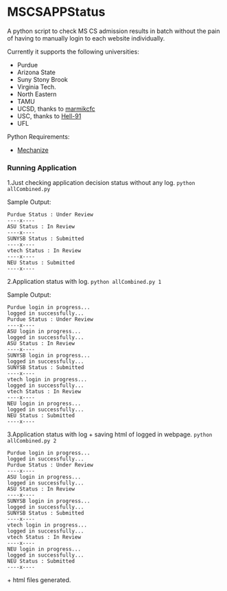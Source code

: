# MSCSAPPStatus
A python script to check MS CS admission results in batch without the pain of having to manually login to each website individually. 

Currently it supports the following universities:
+ Purdue
+ Arizona State 
+ Suny Stony Brook
+ Virginia Tech.
+ North Eastern
+ TAMU
+ UCSD, thanks to [marmikcfc](https://github.com/marmikcfc)
+ USC, thanks to [Hell-91](https://github.com/Hell-91)
+ UFL

Python Requirements:
+ [Mechanize](https://pypi.python.org/pypi/mechanize/)

### Running Application

1.Just checking application decision status without any log. 
```python allCombined.py```

Sample Output:

```
Purdue Status : Under Review
----x----
ASU Status : In Review
----x----
SUNYSB Status : Submitted
----x----
vtech Status : In Review
----x----
NEU Status : Submitted
----x----
```

2.Application status with log.
```python allCombined.py 1```

Sample Output:

```
Purdue login in progress...
logged in successfully...
Purdue Status : Under Review
----x----
ASU login in progress...
logged in successfully...
ASU Status : In Review
----x----
SUNYSB login in progress...
logged in successfully...
SUNYSB Status : Submitted
----x----
vtech login in progress...
logged in successfully...
vtech Status : In Review
----x----
NEU login in progress...
logged in successfully...
NEU Status : Submitted
----x----
```

3.Application status with log + saving html of logged in webpage.
```python allCombined.py 2```

```
Purdue login in progress...
logged in successfully...
Purdue Status : Under Review
----x----
ASU login in progress...
logged in successfully...
ASU Status : In Review
----x----
SUNYSB login in progress...
logged in successfully...
SUNYSB Status : Submitted
----x----
vtech login in progress...
logged in successfully...
vtech Status : In Review
----x----
NEU login in progress...
logged in successfully...
NEU Status : Submitted
----x----
```

\+ html files generated.

